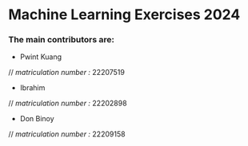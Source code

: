 # Machine Learning Exercises 2024

### The main contributors are:

* Pwint Kuang 

// _matriculation number :_ 22207519

* Ibrahim

// _matriculation number :_ 22202898


* Don Binoy

// _matriculation number :_ 22209158
